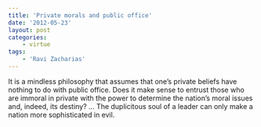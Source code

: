 ```yaml
---
title: 'Private morals and public office'
date: '2012-05-23'
layout: post
categories:
    - virtue
tags:
    - 'Ravi Zacharias'
---
```


It is a mindless philosophy that assumes that one’s private beliefs have nothing to do with public office. Does it make sense to entrust those who are immoral in private with the power to determine the nation’s moral issues and, indeed, its destiny? … The duplicitous soul of a leader can only make a nation more sophisticated in evil.